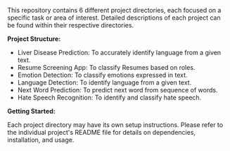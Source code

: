 
This repository contains 6 different project directories, each focused on a specific task or area of interest.  Detailed descriptions of each project can be found within their respective directories.

**Project Structure:**

* Liver Disease Prediction: To accurately identify language from a given text.
* Resume Screening App: To classify Resumes based on roles.
* Emotion Detection: To classify emotions expressed in text.
* Language Detection: To identify language from a given text.
* Next Word Prediction: To predict next word from sequence of words.
* Hate Speech Recognition: To identify and classify hate speech.

**Getting Started:**

Each project directory may have its own setup instructions. Please refer to the individual project's README file for details on dependencies, installation, and usage.



